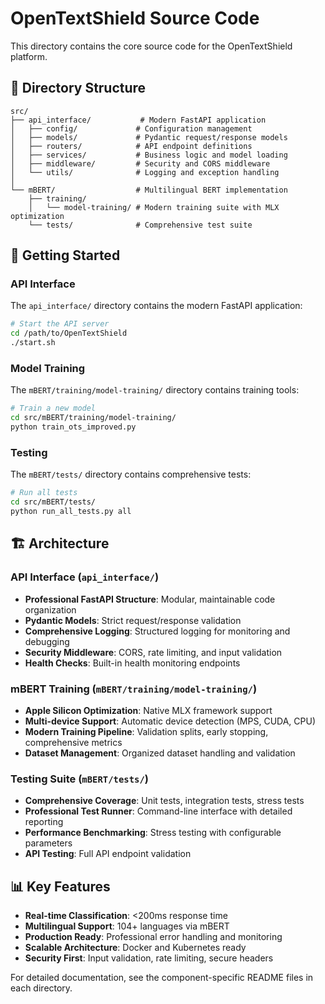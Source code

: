 # OpenTextShield Source Code

This directory contains the core source code for the OpenTextShield platform.

## 📁 Directory Structure

```
src/
├── api_interface/           # Modern FastAPI application
│   ├── config/             # Configuration management
│   ├── models/             # Pydantic request/response models
│   ├── routers/            # API endpoint definitions
│   ├── services/           # Business logic and model loading
│   ├── middleware/         # Security and CORS middleware
│   └── utils/              # Logging and exception handling
│
└── mBERT/                  # Multilingual BERT implementation
    ├── training/
    │   └── model-training/ # Modern training suite with MLX optimization
    └── tests/              # Comprehensive test suite
```

## 🚀 Getting Started

### API Interface
The `api_interface/` directory contains the modern FastAPI application:

```bash
# Start the API server
cd /path/to/OpenTextShield
./start.sh
```

### Model Training
The `mBERT/training/model-training/` directory contains training tools:

```bash
# Train a new model
cd src/mBERT/training/model-training/
python train_ots_improved.py
```

### Testing
The `mBERT/tests/` directory contains comprehensive tests:

```bash
# Run all tests
cd src/mBERT/tests/
python run_all_tests.py all
```

## 🏗 Architecture

### API Interface (`api_interface/`)
- **Professional FastAPI Structure**: Modular, maintainable code organization
- **Pydantic Models**: Strict request/response validation
- **Comprehensive Logging**: Structured logging for monitoring and debugging
- **Security Middleware**: CORS, rate limiting, and input validation
- **Health Checks**: Built-in health monitoring endpoints

### mBERT Training (`mBERT/training/model-training/`)
- **Apple Silicon Optimization**: Native MLX framework support
- **Multi-device Support**: Automatic device detection (MPS, CUDA, CPU)
- **Modern Training Pipeline**: Validation splits, early stopping, comprehensive metrics
- **Dataset Management**: Organized dataset handling and validation

### Testing Suite (`mBERT/tests/`)
- **Comprehensive Coverage**: Unit tests, integration tests, stress tests
- **Professional Test Runner**: Command-line interface with detailed reporting
- **Performance Benchmarking**: Stress testing with configurable parameters
- **API Testing**: Full API endpoint validation

## 📊 Key Features

- **Real-time Classification**: <200ms response time
- **Multilingual Support**: 104+ languages via mBERT
- **Production Ready**: Professional error handling and monitoring
- **Scalable Architecture**: Docker and Kubernetes ready
- **Security First**: Input validation, rate limiting, secure headers

For detailed documentation, see the component-specific README files in each directory.
